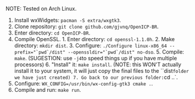 NOTE: Tested on Arch Linux.

  1. Install wxWidgets: `pacman -S extra/wxgtk3`.
  2. Clone repository: `git clone github.com/gjvnq/OpenICP-BR`.
  3. Enter directory: `cd OpenICP-BR`.
  4. Compile OpenSSL.
    1. Enter directory: `cd openssl-1.1.0h`.
    2. Make directory: `mkdir dist`.
    3. Configure: ``./Configure linux-x86_64 --prefix="`pwd`/dist" --openssldir="`pwd`/dist" no-dso``.
    5. Compile: `make`. (SUGESTION: use `-j4`to speed things up if you have multiple processors)
    6. "Install" it: `make install`. (NOTE: this WON'T actually install it to your system, it will just copy the final files to the ``dist` folder we have just created)
    7. Go back to our previous folder: `cd ..`.
  5. Configure: `WX_CONFIG=/usr/bin/wx-config-gtk3 cmake .`.
  6. Compile and run: `make run`.